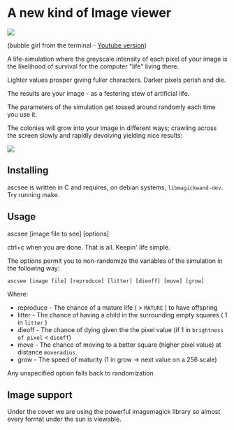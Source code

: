 # A new kind of Image viewer 
<img src=http://rt2.me/out.gif>

(bubble girl from the terminal - <a href=http://youtu.be/Opu6qvvbTOs>Youtube version</a>)

A life-simulation where the greyscale intensity of each pixel of your image is the likelihood of survival for the computer "life" living there.  

Lighter values prosper giving fuller characters.
Darker pixels perish and die.

The results are your image - as a festering stew of artificial life.

The parameters of the simulation get tossed around randomly each time you use it.

The colonies will grow into your image in different ways; crawling across the screen slowly and rapidly devolving yielding nice results:

<a href=http://i.imgur.com/tst3rYc.png><img src=http://i.imgur.com/tst3rYcl.jpg></a>

## Installing

ascsee is written in C and requires, on debian systems, `libmagickwand-dev`. Try running make.

## Usage

ascsee [image file to see] [options]

ctrl+c when you are done.  That is all.  Keepin' life simple.

The *options* permit you to non-randomize the variables of the simulation in the following way:

    ascsee [image file] [reproduce] [litter] [dieoff] [move] [grow]

Where:

 * reproduce - The chance of a mature life ( > `MATURE` ) to have offspring 
 * litter - The chance of having a child in the surrounding empty squares ( 1 in `litter` )
 * dieoff - The chance of dying given the the pixel value (if 1 in `brightness of pixel` < `dieoff`)
 * move - The chance of moving to a better square (higher pixel value) at distance `moveradius`.
 * grow - The speed of maturity (1 in grow -> next value on a 256 scale)

Any unspecified option falls back to randomization

## Image support

Under the cover we are using the powerful imagemagick library so almost every format under the sun is viewable.
